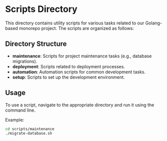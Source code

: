 # Scripts Directory

This directory contains utility scripts for various tasks related to our Golang-based monorepo project. The scripts are
organized as follows:

## Directory Structure

- **maintenance**: Scripts for project maintenance tasks (e.g., database migrations).
- **deployment**: Scripts related to deployment processes.
- **automation**: Automation scripts for common development tasks.
- **setup**: Scripts to set up the development environment.

## Usage

To use a script, navigate to the appropriate directory and run it using the command line.

Example:

```bash
cd scripts/maintenance
./migrate-database.sh
```

